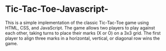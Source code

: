 # Tic-Tac-Toe-Javascript-
This is a simple implementation of the classic Tic-Tac-Toe game using HTML, CSS, and JavaScript. The game allows two players to play against each other, taking turns to place their marks (X or O) on a 3x3 grid. The first player to align three marks in a horizontal, vertical, or diagonal row wins the game. 
